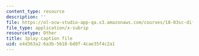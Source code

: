 ```yaml
---
content_type: resource
description: ''
file: https://ol-ocw-studio-app-qa.s3.amazonaws.com/courses/18-03sc-differential-equations-fall-2011/e4d363a26a3b5618bd0f4cae35f4c2a1_2SuTN8rpe4I.vtt
file_type: application/x-subrip
resourcetype: Other
title: 3play caption file
uid: e4d363a2-6a3b-5618-bd0f-4cae35f4c2a1
---
```

